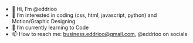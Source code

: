 - 👋 Hi, I’m @eddrioo
- 👀 I’m interested in coding (css, html, javascript, python) and Motion/Graphic Designing
- 🌱 I’m currently learning to Code
- 📫 How to reach me: business.eddrioo@gmail.com, @eddrioo on socials

<!---
eddrioo/eddrioo is a ✨ special ✨ repository because its `README.md` (this file) appears on your GitHub profile.
You can click the Preview link to take a look at your changes.
--->
